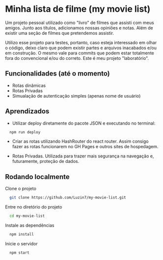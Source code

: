 # Minha lista de filme (my movie list)

Um projeto pessoal utilizado como "livro" de filmes que assisti com meus amigos. Junto aos títulos, adicionamos nossas opiniões e notas. Além de existir uma seção de filmes que pretendemos assistir.

Utilizo esse projeto para testes, portanto, caso esteja interessado em olhar o código, deixo claro que podem existir partes e arquivos inacabados e/ou em construção. O mesmo vale para commits que podem estar totalmente fora do convencional e/ou do correto. Este é meu projeto "laboratório".

## Funcionalidades (até o momento)

- Rotas dinâmicas
- Rotas Privadas
- Simualação de autenticação simples (apenas nome de usuário)

## Aprendizados

- Utilizar deploy diretamente do pacote JSON e executando no terminal:

```bash
  npm run deploy
```

- Criar as rotas utilizando HashRouter do react router. Assim consigo fazer as rotas funcionarem no GH Pages e outros sites de hospedagem.

- Rotas Privadas. Utilizada para trazer mais segurança na navegação e, futuramente, proteção de dados.

## Rodando localmente

Clone o projeto

```bash
  git clone https://github.com/Luzin7/my-movie-list.git
```

Entre no diretório do projeto

```bash
  cd my-movie-list
```

Instale as dependências

```bash
  npm install
```

Inicie o servidor

```bash
  npm start
```

